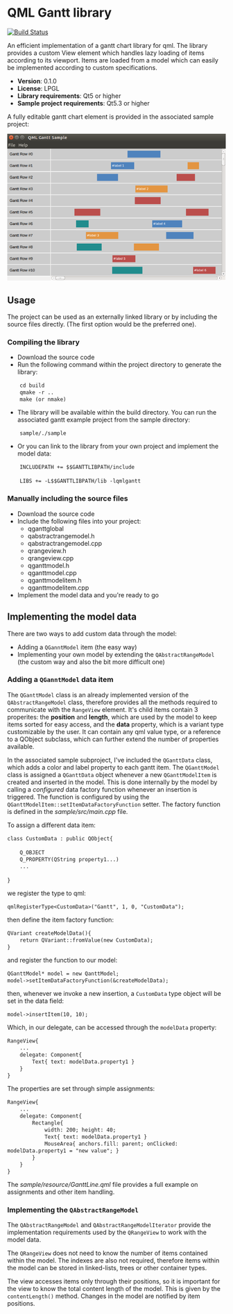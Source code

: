 # QML Gantt library

[![Build Status](https://travis-ci.org/dinusv/qml-gantt.svg?branch=master)](https://travis-ci.org/dinusv/qml-gantt)

An efficient implementation of a gantt chart library for qml. The library provides a custom View element
which handles lazy loading of items according to its viewport. Items are loaded from a model which can 
easily be implemented according to custom specifications.

 * **Version**: 0.1.0
 * **License**: LPGL
 * **Library requirements**: Qt5 or higher
 * **Sample project requirements**: Qt5.3 or higher

A fully editable gantt chart element is provided in the associated sample project:

 ![Gantt sample screen shot](/doc/screen-gantt.png)

## Usage

The project can be used as an externally linked library or by including the source files directly. (The first option would be the preferred one).

### Compiling the library

 * Download the source code
 * Run the following command within the project directory to generate the library:
 
```
    cd build
    qmake -r ..
    make (or nmake)
```

 * The library will be available within the build directory. You can run the associated gantt example project from the sample directory:

```
	sample/./sample	
```

 * Or you can link to the library from your own project and implement the model data:

```
    INCLUDEPATH += $$GANTTLIBPATH/include
	
    LIBS += -L$$GANTTLIBPATH/lib -lqmlgantt
```

### Manually including the source files

 * Download the source code
 * Include the following files into your project:
    * qganttglobal
    * qabstractrangemodel.h
    * qabstractrangemodel.cpp
    * qrangeview.h
    * qrangeview.cpp
    * qganttmodel.h
    * qganttmodel.cpp
    * qganttmodelitem.h
    * qganttmodelitem.cpp
 * Implement the model data and you're ready to go


## Implementing the model data

There are two ways to add custom data through the model:

 * Adding a ```QGanntModel``` item (the easy way)
 * Implementing your own model by extending the ```QAbstractRangeModel``` (the custom way and also the bit more difficult one)

### Adding a ```QGanntModel``` data item

The `QGanttModel` class is an already implemented version of the ```QAbstractRangeModel``` class, therefore provides all the methods
required to communicate with the ```RangeView``` element. It's child items contain 3 properites: the **position** and **length**, 
which are used by the model to keep items sorted for easy access, and the **data** property, which is a variant type customizable by 
the user. It can contain any qml value type, or a reference to a QObject subclass, which can further extend the number of properties 
available. 

In the associated sample subproject, I've included the ```QGanttData``` class, which adds a color and label property to each gantt item.
The ```QGanttModel``` class is assigned a ```QGanttData``` object whenever a new ```QGanttModelItem``` is created and inserted in the model. This
is done internally by the model by calling a *configured* data factory function whenever an insertion is triggered. The function is configured
by using the ```QGanttModelItem::setItemDataFactoryFunction``` setter. The factory function is defined in the *sample/src/main.cpp* file.

To assign a different data item:

```
class CustomData : public QObject{

    Q_OBJECT
    Q_PROPERTY(QString property1...)
    ...

}
```

we register the type to qml:

```
qmlRegisterType<CustomData>("Gantt", 1, 0, "CustomData");
```


then define the item factory function:

```
QVariant createModelData(){
    return QVariant::fromValue(new CustomData);
}
```

and register the function to our model:

```
QGanttModel* model = new QanttModel;
model->setItemDataFactoryFunction(&createModelData);
```

then, whenever we invoke a new insertion, a ```CustomData``` type object will be set in the data field:

```
model->insertItem(10, 10);
```

Which, in our delegate, can be accessed through the ```modelData``` property:

```
RangeView{
    ...
    delegate: Component{
        Text{ text: modelData.property1 }
    }
} 
```

The properties are set through simple assignments:

```
RangeView{
    ...
    delegate: Component{
        Rectangle{
            width: 200; height: 40;
            Text{ text: modelData.property1 }
            MouseArea{ anchors.fill: parent; onClicked: modelData.property1 = "new value"; }
        }
    }
} 
```


The *sample/resource/GanttLine.qml* file provides a full example on assignments and other item handling.

### Implementing the ```QAbstractRangeModel```

The ```QAbstractRangeModel``` and ```QAbstractRangeModelIterator``` provide the implementation requirements
used by the ```QRangeView``` to work with the model data. 

The ```QRangeView``` does not need to know the number of items contained within the model. The indexes are also
not required, therefore items within the model can be stored in linked-lists, trees or other container types.

The view accesses items only through their positions, so it is important for the view to know the total content
length of the model. This is given by the ```contentLength()``` method. Changes in the model are notified by 
item positions. 
